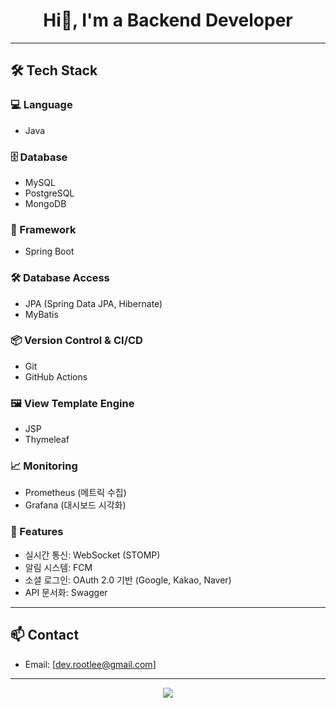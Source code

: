 <h1 align="center">Hi👋, I'm a Backend Developer</h1>

---

## 🛠️ Tech Stack

### 💻 Language
- Java

### 🗄️ Database
- MySQL
- PostgreSQL
- MongoDB

### 🧩 Framework
- Spring Boot

### 🛠️ Database Access
- JPA (Spring Data JPA, Hibernate)
- MyBatis

### 📦 Version Control & CI/CD
- Git
- GitHub Actions

### 🖼️ View Template Engine
- JSP
- Thymeleaf

### 📈 Monitoring
- Prometheus (메트릭 수집)
- Grafana (대시보드 시각화)

### 🚀 Features
- 실시간 통신: WebSocket (STOMP)
- 알림 시스템: FCM
- 소셜 로그인: OAuth 2.0 기반 (Google, Kakao, Naver)
- API 문서화: Swagger

---

## 📫 Contact

- Email: [dev.rootlee@gmail.com]

---

<p align="center">
  <img src="https://github-readme-stats.vercel.app/api?username=devrootlee&show_icons=true&theme=tokyonight" />
</p>
